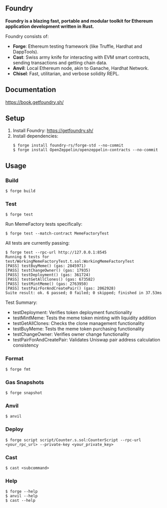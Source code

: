 ## Foundry

**Foundry is a blazing fast, portable and modular toolkit for Ethereum application development written in Rust.**

Foundry consists of:

- **Forge**: Ethereum testing framework (like Truffle, Hardhat and DappTools).
- **Cast**: Swiss army knife for interacting with EVM smart contracts, sending transactions and getting chain data.
- **Anvil**: Local Ethereum node, akin to Ganache, Hardhat Network.
- **Chisel**: Fast, utilitarian, and verbose solidity REPL.

## Documentation

https://book.getfoundry.sh/

## Setup

1. Install Foundry: https://getfoundry.sh/
2. Install dependencies:
   ```shell
   $ forge install foundry-rs/forge-std --no-commit
   $ forge install OpenZeppelin/openzeppelin-contracts --no-commit
   ```

## Usage

### Build

```shell
$ forge build
```

### Test

```shell
$ forge test
```

Run MemeFactory tests specifically:
```shell
$ forge test --match-contract MemeFactoryTest
```

All tests are currently passing:
```shell
$ forge test --rpc-url http://127.0.0.1:8545
Running 6 tests for test/WorkingMemeFactoryTest.t.sol:WorkingMemeFactoryTest
[PASS] testBuyMeme() (gas: 2845971)
[PASS] testChangeOwner() (gas: 17935)
[PASS] testDeployment() (gas: 361724)
[PASS] testGetAllClones() (gas: 673582)
[PASS] testMintMeme() (gas: 2763950)
[PASS] testPairForAndCreatePair() (gas: 2062928)
Suite result: ok. 6 passed; 0 failed; 0 skipped; finished in 37.53ms
```

Test Summary:
- testDeployment: Verifies token deployment functionality
- testMintMeme: Tests the meme token minting with liquidity addition
- testGetAllClones: Checks the clone management functionality
- testBuyMeme: Tests the meme token purchasing functionality
- testChangeOwner: Verifies owner change functionality
- testPairForAndCreatePair: Validates Uniswap pair address calculation consistency

### Format

```shell
$ forge fmt
```

### Gas Snapshots

```shell
$ forge snapshot
```

### Anvil

```shell
$ anvil
```

### Deploy

```shell
$ forge script script/Counter.s.sol:CounterScript --rpc-url <your_rpc_url> --private-key <your_private_key>
```

### Cast

```shell
$ cast <subcommand>
```

### Help

```shell
$ forge --help
$ anvil --help
$ cast --help
```